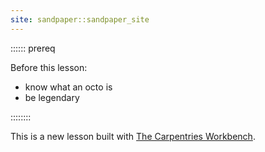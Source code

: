 ```yaml
---
site: sandpaper::sandpaper_site
---
```

:::::: prereq

Before this lesson:  
- know what an octo is  
- be legendary  

::::::::

This is a new lesson built with [The Carpentries Workbench][workbench]. 


[workbench]: https://carpentries.github.io/sandpaper-docs

